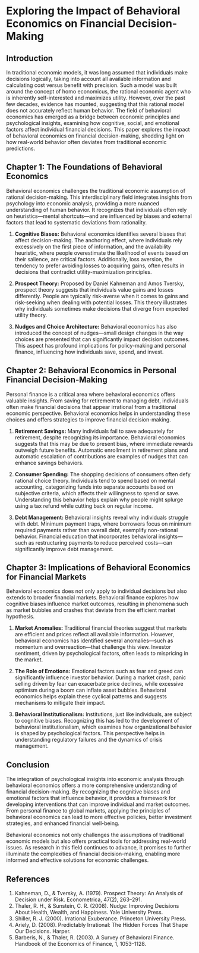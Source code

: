 # Exploring the Impact of Behavioral Economics on Financial Decision-Making

## Introduction

In traditional economic models, it was long assumed that individuals make decisions logically, taking into account all available information and calculating cost versus benefit with precision. Such a model was built around the concept of homo economicus, the rational economic agent who is inherently self-interested and maximizes utility. However, over the past few decades, evidence has mounted, suggesting that this rational model does not accurately reflect human behavior. The field of behavioral economics has emerged as a bridge between economic principles and psychological insights, examining how cognitive, social, and emotional factors affect individual financial decisions. This paper explores the impact of behavioral economics on financial decision-making, shedding light on how real-world behavior often deviates from traditional economic predictions.

## Chapter 1: The Foundations of Behavioral Economics

Behavioral economics challenges the traditional economic assumption of rational decision-making. This interdisciplinary field integrates insights from psychology into economic analysis, providing a more nuanced understanding of human behavior. It recognizes that individuals often rely on heuristics—mental shortcuts—and are influenced by biases and external factors that lead to systematic deviations from rationality.

1. **Cognitive Biases:** Behavioral economics identifies several biases that affect decision-making. The anchoring effect, where individuals rely excessively on the first piece of information, and the availability heuristic, where people overestimate the likelihood of events based on their salience, are critical factors. Additionally, loss aversion, the tendency to prefer avoiding losses to acquiring gains, often results in decisions that contradict utility-maximization principles.

2. **Prospect Theory:** Proposed by Daniel Kahneman and Amos Tversky, prospect theory suggests that individuals value gains and losses differently. People are typically risk-averse when it comes to gains and risk-seeking when dealing with potential losses. This theory illustrates why individuals sometimes make decisions that diverge from expected utility theory.

3. **Nudges and Choice Architecture:** Behavioral economics has also introduced the concept of nudges—small design changes in the way choices are presented that can significantly impact decision outcomes. This aspect has profound implications for policy-making and personal finance, influencing how individuals save, spend, and invest.

## Chapter 2: Behavioral Economics in Personal Financial Decision-Making

Personal finance is a critical area where behavioral economics offers valuable insights. From saving for retirement to managing debt, individuals often make financial decisions that appear irrational from a traditional economic perspective. Behavioral economics helps in understanding these choices and offers strategies to improve financial decision-making.

1. **Retirement Savings:** Many individuals fail to save adequately for retirement, despite recognizing its importance. Behavioral economics suggests that this may be due to present bias, where immediate rewards outweigh future benefits. Automatic enrollment in retirement plans and automatic escalation of contributions are examples of nudges that can enhance savings behaviors.

2. **Consumer Spending:** The shopping decisions of consumers often defy rational choice theory. Individuals tend to spend based on mental accounting, categorizing funds into separate accounts based on subjective criteria, which affects their willingness to spend or save. Understanding this behavior helps explain why people might splurge using a tax refund while cutting back on regular income.

3. **Debt Management:** Behavioral insights reveal why individuals struggle with debt. Minimum payment traps, where borrowers focus on minimum required payments rather than overall debt, exemplify non-rational behavior. Financial education that incorporates behavioral insights—such as restructuring payments to reduce perceived costs—can significantly improve debt management.

## Chapter 3: Implications of Behavioral Economics for Financial Markets

Behavioral economics does not only apply to individual decisions but also extends to broader financial markets. Behavioral finance explores how cognitive biases influence market outcomes, resulting in phenomena such as market bubbles and crashes that deviate from the efficient market hypothesis.

1. **Market Anomalies:** Traditional financial theories suggest that markets are efficient and prices reflect all available information. However, behavioral economics has identified several anomalies—such as momentum and overreaction—that challenge this view. Investor sentiment, driven by psychological factors, often leads to mispricing in the market.

2. **The Role of Emotions:** Emotional factors such as fear and greed can significantly influence investor behavior. During a market crash, panic selling driven by fear can exacerbate price declines, while excessive optimism during a boom can inflate asset bubbles. Behavioral economics helps explain these cyclical patterns and suggests mechanisms to mitigate their impact.

3. **Behavioral Institutionalism:** Institutions, just like individuals, are subject to cognitive biases. Recognizing this has led to the development of behavioral institutionalism, which examines how organizational behavior is shaped by psychological factors. This perspective helps in understanding regulatory failures and the dynamics of crisis management.

## Conclusion

The integration of psychological insights into economic analysis through behavioral economics offers a more comprehensive understanding of financial decision-making. By recognizing the cognitive biases and emotional factors that influence behavior, it provides a framework for developing interventions that can improve individual and market outcomes. From personal finance to global markets, applying the principles of behavioral economics can lead to more effective policies, better investment strategies, and enhanced financial well-being.

Behavioral economics not only challenges the assumptions of traditional economic models but also offers practical tools for addressing real-world issues. As research in this field continues to advance, it promises to further illuminate the complexities of financial decision-making, enabling more informed and effective solutions for economic challenges.

## References

1. Kahneman, D., & Tversky, A. (1979). Prospect Theory: An Analysis of Decision under Risk. Econometrica, 47(2), 263–291.
2. Thaler, R. H., & Sunstein, C. R. (2008). Nudge: Improving Decisions About Health, Wealth, and Happiness. Yale University Press.
3. Shiller, R. J. (2000). Irrational Exuberance. Princeton University Press.
4. Ariely, D. (2008). Predictably Irrational: The Hidden Forces That Shape Our Decisions. Harper.
5. Barberis, N., & Thaler, R. (2003). A Survey of Behavioral Finance. Handbook of the Economics of Finance, 1, 1053–1128.